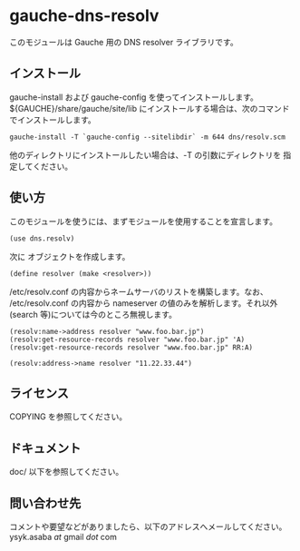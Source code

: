 # gauche-dns-resolv
このモジュールは Gauche 用の DNS resolver ライブラリです。

## インストール
gauche-install および gauche-config を使ってインストールします。
${GAUCHE}/share/gauche/site/lib にインストールする場合は、次のコマンド
でインストールします。

    gauche-install -T `gauche-config --sitelibdir` -m 644 dns/resolv.scm

他のディレクトリにインストールしたい場合は、-T の引数にディレクトリを
指定してください。

## 使い方
このモジュールを使うには、まずモジュールを使用することを宣言します。

    (use dns.resolv)

次に <resolver> オブジェクトを作成します。

    (define resolver (make <resolver>))

/etc/resolv.conf の内容からネームサーバのリストを構築します。なお、
/etc/resolv.conf の内容から nameserver の値のみを解析します。それ以外
(search 等)については今のところ無視します。

    (resolv:name->address resolver "www.foo.bar.jp")
    (resolv:get-resource-records resolver "www.foo.bar.jp" 'A)
    (resolv:get-resource-records resolver "www.foo.bar.jp" RR:A)
    
    (resolv:address->name resolver "11.22.33.44")

## ライセンス
COPYING を参照してください。

## ドキュメント
doc/ 以下を参照してください。

## 問い合わせ先
コメントや要望などがありましたら、以下のアドレスへメールしてください。
ysyk.asaba _at_ gmail _dot_ com
